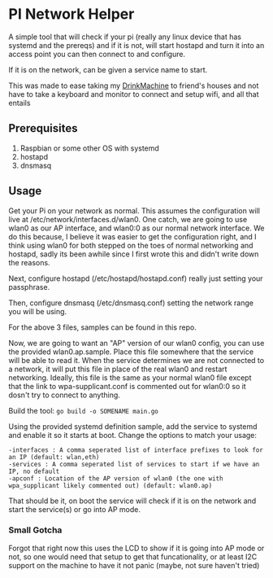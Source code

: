 # PI Network Helper

A simple tool that will check if your pi (really any linux device that has systemd and the prereqs) and if it is not, will start hostapd and turn it into an access point you can then connect to and configure.

If it is on the network, can be given a service name to start.

This was made to ease taking my [DrinkMachine](https://github.com/neophenix/drinkmachine) to friend's houses and not have to take a keyboard and monitor to connect and setup wifi, and all that entails

## Prerequisites

1. Raspbian or some other OS with systemd
1. hostapd
1. dnsmasq

## Usage

Get your Pi on your network as normal.  This assumes the configuration will live at /etc/network/interfaces.d/wlan0.  One catch, we are going to use wlan0 as our AP interface, and wlan0:0 as our normal network interface.  We do this because, I believe it was easier to get the configuration right, and I think using wlan0 for both stepped on the toes of normal networking and hostapd, sadly its been awhile since I first wrote this and didn't write down the reasons.

Next, configure hostapd (/etc/hostapd/hostapd.conf) really just setting your passphrase.

Then, configure dnsmasq (/etc/dnsmasq.conf) setting the network range you will be using.

For the above 3 files, samples can be found in this repo.

Now, we are going to want an "AP" version of our wlan0 config, you can use the provided wlan0.ap.sample.  Place this file somewhere that the service will be able to read it.  When the service determines we are not connected to a network, it will put this file in place of the real wlan0 and restart networking.  Ideally, this file is the same as your normal wlan0 file except that the link to wpa-supplicant.conf is commented out for wlan0:0 so it dosn't try to connect to anything.

Build the tool: ```go build -o SOMENAME main.go```

Using the provided systemd definition sample, add the service to systemd and enable it so it starts at boot.  Change the options to match your usage:

```
-interfaces : A comma seperated list of interface prefixes to look for an IP (default: wlan,eth)
-services : A comma seperated list of services to start if we have an IP, no default
-apconf : Location of the AP version of wlan0 (the one with wpa_supplicant likely commented out) (default: wlan0.ap)
```

That should be it, on boot the service will check if it is on the network and start the service(s) or go into AP mode.

### Small Gotcha

Forgot that right now this uses the LCD to show if it is going into AP mode or not, so one would need that setup to get that funcationality, or at least I2C support on the machine to have it not panic (maybe, not sure haven't tried)
